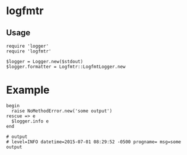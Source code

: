 # logfmtr

## Usage
  ```
  require 'logger'
  require 'logfmtr'

  $logger = Logger.new($stdout)
  $logger.formatter = Logfmtr::LogfmtLogger.new
  ```

  # Example
  ```
  begin
    raise NoMethodError.new('some output')
  rescue => e
    $logger.info e
  end

  # output
  # level=INFO datetime=2015-07-01 08:29:52 -0500 progname= msg=some output
  ```
